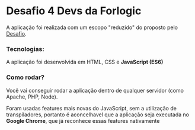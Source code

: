 # Desafio 4 Devs da Forlogic
A aplicação foi realizada com um escopo "reduzido" do proposto pelo [Desafio](https://github.com/ForLogic/desafio-4-devs/).

### Tecnologias:
A aplicação foi desenvolvida em HTML, CSS e **JavaScript (ES6)**

### Como rodar?
Você vai conseguir rodar a aplicação dentro de qualquer servidor (como Apache, PHP, Node).

Foram usadas features mais novas do JavaScript, sem a utilização de transpiladores, portanto é aconcelhavel que a aplicação seja executada no **Google Chrome**, que já reconhece essas features nativamente
